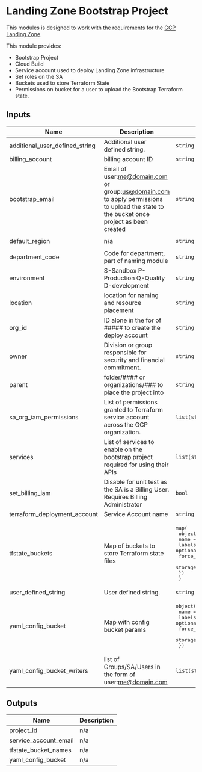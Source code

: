 # Landing Zone Bootstrap Project
This modules is designed to work with the requirements for the [GCP Landing
Zone](https://bitbucket.org/sourcedgroup/gcp-foundations-live-infra). 

This module provides:
- Bootstrap Project
- Cloud Build
- Service account used to deploy Landing Zone infrastructure
- Set roles on the SA
- Buckets used to store Terraform State
- Permissions on bucket for a user to upload the Bootstrap Terraform state.

<!-- BEGINNING OF PRE-COMMIT-TERRAFORM DOCS HOOK -->
## Inputs

| Name | Description | Type | Default | Required |
|------|-------------|------|---------|:--------:|
| additional\_user\_defined\_string | Additional user defined string. | `string` | `""` | no |
| billing\_account | billing account ID | `string` | n/a | yes |
| bootstrap\_email | Email of user:me@domain.com or group:us@domain.com to apply permissions to upload the state to the bucket once project as been created | `string` | n/a | yes |
| default\_region | n/a | `string` | `"northamerica-northeast1"` | no |
| department\_code | Code for department, part of naming module | `string` | n/a | yes |
| environment | S-Sandbox P-Production Q-Quality D-development | `string` | n/a | yes |
| location | location for naming and resource placement | `string` | `"northamerica-northeast1"` | no |
| org\_id | ID alone in the for of ##### to create the deploy account | `string` | n/a | yes |
| owner | Division or group responsible for security and financial commitment. | `string` | n/a | yes |
| parent | folder/#### or organizations/### to place the project into | `string` | n/a | yes |
| sa\_org\_iam\_permissions | List of permissions granted to Terraform service account across the GCP organization. | `list(string)` | `[]` | no |
| services | List of services to enable on the bootstrap project required for using their APIs | `list(string)` | n/a | yes |
| set\_billing\_iam | Disable for unit test as the SA is a Billing User. Requires Billing Administrator | `bool` | `true` | no |
| terraform\_deployment\_account | Service Account name | `string` | n/a | yes |
| tfstate\_buckets | Map of buckets to store Terraform state files | <pre>map(<br>    object({<br>      name          = string,<br>      labels        = optional(map(string)),<br>      force_destroy = optional(bool),<br>      storage_class = optional(string),<br>    })<br>  )</pre> | n/a | yes |
| user\_defined\_string | User defined string. | `string` | n/a | yes |
| yaml\_config\_bucket | Map with config bucket params | <pre>object({<br>    name          = string,<br>    labels        = optional(map(string)),<br>    force_destroy = optional(bool),<br>    storage_class = optional(string),<br>  })</pre> | n/a | yes |
| yaml\_config\_bucket\_writers | list of Groups/SA/Users in the form of user:me@domain.com | `list(string)` | `[]` | no |

## Outputs

| Name | Description |
|------|-------------|
| project\_id | n/a |
| service\_account\_email | n/a |
| tfstate\_bucket\_names | n/a |
| yaml\_config\_bucket | n/a |

<!-- END OF PRE-COMMIT-TERRAFORM DOCS HOOK -->